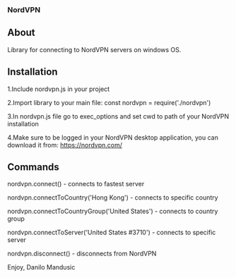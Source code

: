 ### NordVPN

## About
Library for connecting to NordVPN servers on windows OS. 

## Installation
1.Include nordvpn.js in your project

2.Import library to your main file: const nordvpn = require('./nordvpn')

3.In nordvpn.js file go to exec_options and set cwd to path of your NordVPN installation

4.Make sure to be logged in your NordVPN desktop application, you can download it from: https://nordvpn.com/

## Commands
nordvpn.connect() - connects to fastest server

nordvpn.connectToCountry('Hong Kong') - connects to specific country

nordvpn.connectToCountryGroup('United States') - connects to country group

nordvpn.connectToServer('United States #3710') - connects to specific server

nordvpn.disconnect() - disconnects from NordVPN

Enjoy,
Danilo Mandusic

